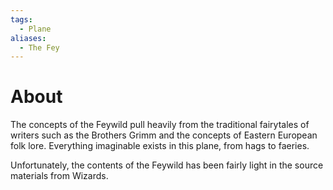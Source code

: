 ```yaml
---
tags:
  - Plane
aliases:
  - The Fey
---
```

# About
The concepts of the Feywild pull heavily from the traditional fairytales of writers such as the Brothers Grimm and the concepts of Eastern European folk lore. Everything imaginable exists in this plane, from hags to faeries.

Unfortunately, the contents of the Feywild has been fairly light in the source materials from Wizards. 

